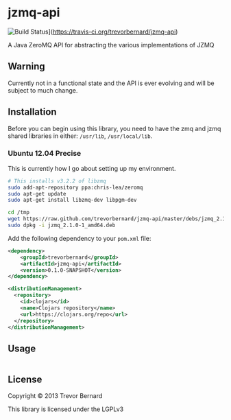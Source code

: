 # jzmq-api

![Build Status](https://travis-ci.org/trevorbernard/jzmq-api.png)](https://travis-ci.org/trevorbernard/jzmq-api)

A Java ZeroMQ API for abstracting the various implementations of JZMQ

## Warning

Currently not in a functional state and the API is ever evolving and will be
subject to much change.

## Installation

Before you can begin using this library, you need to have the zmq and jzmq
shared libraries in either: `/usr/lib`, `/usr/local/lib`.

### Ubuntu 12.04 Precise

This is currently how I go about setting up my environment.

```bash
# This installs v3.2.2 of libzmq 
sudo add-apt-repository ppa:chris-lea/zeromq
sudo apt-get update
sudo apt-get install libzmq-dev libpgm-dev

cd /tmp
wget https://raw.github.com/trevorbernard/jzmq-api/master/debs/jzmq_2.1.0-1_amd64.deb
sudo dpkg -i jzmq_2.1.0-1_amd64.deb
```
Add the following dependency to your `pom.xml` file:

```xml
<dependency>
    <groupId>trevorbernard</groupId>
    <artifactId>jzmq-api</artifactId>
    <version>0.1.0-SNAPSHOT</version>
</dependency>            
```
```xml
<distributionManagement>
  <repository>
    <id>clojars</id>
    <name>Clojars repository</name>
    <url>https://clojars.org/repo</url>
  </repository>
</distributionManagement>
```
## Usage

```java
```
## License

Copyright © 2013 Trevor Bernard

This library is licensed under the LGPLv3
